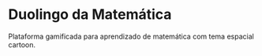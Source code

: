 # Duolingo da Matemática
Plataforma gamificada para aprendizado de matemática com tema espacial cartoon.